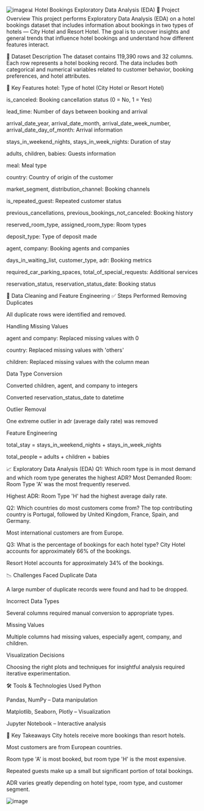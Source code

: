 ![image](https://github.com/user-attachments/assets/36145c9b-8568-48cb-9001-87968c776614)📊 Hotel Bookings Exploratory Data Analysis (EDA)
📁 Project Overview
This project performs Exploratory Data Analysis (EDA) on a hotel bookings dataset that includes information about bookings in two types of hotels — City Hotel and Resort Hotel. The goal is to uncover insights and general trends that influence hotel bookings and understand how different features interact.

📌 Dataset Description
The dataset contains 119,390 rows and 32 columns. Each row represents a hotel booking record. The data includes both categorical and numerical variables related to customer behavior, booking preferences, and hotel attributes.

🏨 Key Features
hotel: Type of hotel (City Hotel or Resort Hotel)

is_canceled: Booking cancellation status (0 = No, 1 = Yes)

lead_time: Number of days between booking and arrival

arrival_date_year, arrival_date_month, arrival_date_week_number, arrival_date_day_of_month: Arrival information

stays_in_weekend_nights, stays_in_week_nights: Duration of stay

adults, children, babies: Guests information

meal: Meal type

country: Country of origin of the customer

market_segment, distribution_channel: Booking channels

is_repeated_guest: Repeated customer status

previous_cancellations, previous_bookings_not_canceled: Booking history

reserved_room_type, assigned_room_type: Room types

deposit_type: Type of deposit made

agent, company: Booking agents and companies

days_in_waiting_list, customer_type, adr: Booking metrics

required_car_parking_spaces, total_of_special_requests: Additional services

reservation_status, reservation_status_date: Booking status

🧹 Data Cleaning and Feature Engineering
✅ Steps Performed
Removing Duplicates

All duplicate rows were identified and removed.

Handling Missing Values

agent and company: Replaced missing values with 0

country: Replaced missing values with 'others'

children: Replaced missing values with the column mean

Data Type Conversion

Converted children, agent, and company to integers

Converted reservation_status_date to datetime

Outlier Removal

One extreme outlier in adr (average daily rate) was removed

Feature Engineering

total_stay = stays_in_weekend_nights + stays_in_week_nights

total_people = adults + children + babies

📈 Exploratory Data Analysis (EDA)
Q1: Which room type is in most demand and which room type generates the highest ADR?
Most Demanded Room: Room Type 'A' was the most frequently reserved.

Highest ADR: Room Type 'H' had the highest average daily rate.

Q2: Which countries do most customers come from?
The top contributing country is Portugal, followed by United Kingdom, France, Spain, and Germany.

Most international customers are from Europe.

Q3: What is the percentage of bookings for each hotel type?
City Hotel accounts for approximately 66% of the bookings.

Resort Hotel accounts for approximately 34% of the bookings.

📉 Challenges Faced
Duplicate Data

A large number of duplicate records were found and had to be dropped.

Incorrect Data Types

Several columns required manual conversion to appropriate types.

Missing Values

Multiple columns had missing values, especially agent, company, and children.

Visualization Decisions

Choosing the right plots and techniques for insightful analysis required iterative experimentation.

🛠️ Tools & Technologies Used
Python

Pandas, NumPy – Data manipulation

Matplotlib, Seaborn, Plotly – Visualization

Jupyter Notebook – Interactive analysis

📌 Key Takeaways
City hotels receive more bookings than resort hotels.

Most customers are from European countries.

Room type 'A' is most booked, but room type 'H' is the most expensive.

Repeated guests make up a small but significant portion of total bookings.

ADR varies greatly depending on hotel type, room type, and customer segment.


![image](https://github.com/user-attachments/assets/4e2f39c3-5666-4676-86d6-a8bc2ba7aa4a)


